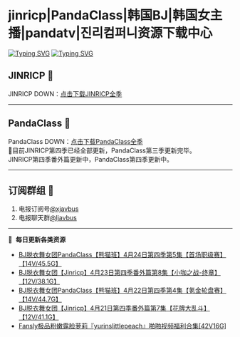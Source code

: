 # jinricp|PandaClass|韩国BJ|韩国女主播|pandatv|진리컴퍼니资源下载中心   
[![Typing SVG](https://readme-typing-svg.herokuapp.com?font=Fira+Code&pause=1000&center=true&vCenter=true&random=true&width=435&lines=所有链接都需要翻墙访问)](https://jinri-cp.neocities.org/free.html)
[![Typing SVG](https://readme-typing-svg.herokuapp.com?font=Fira+Code&pause=1000&center=true&vCenter=true&random=true&width=435&lines=点击进入福利资源下载中心)](https://pandaclass.neocities.org/)
## JINRICP 👋   
JINRICP DOWN：[点击下载JINRICP全季](https://mypikpak.com/s/VODz7HXQoqcX0UrvaXfDtFoPo1)
****
## PandaClass 💯   
PandaClass DOWN：[点击下载PandaClass全季](https://mypikpak.com/s/VOKOTZkoEnkyvCnELVSquM97o1)   
💞目前JINRICP第四季已经全部更新，PandaClass第三季更新完毕。   
JINRICP第四季番外篇更新中，PandaClass第四季更新中。
****
## 订阅群组 🔞
1. 电报订阅号[@xjavbus](https://t.me/xjavbus)
2. 电报聊天群[@ljavbus](https://t.me/ljavbus)
**** 
📕 &nbsp;**每日更新各类资源**
<!-- BLOG-POST-LIST:START -->
- [BJ脱衣舞女团PandaClass【熊猫班】4月24日第四季第5集【首场职级赛】【14V/45.5G】](https://fuli.rulel.com/352.html)
- [BJ脱衣舞女团【Jinricp】4月23日第四季番外篇第8集【小咖之战-终章】【12V/38.1G】](https://fuli.rulel.com/350.html)
- [BJ脱衣舞女团PandaClass【熊猫班】4月22日第四季第4集【氪金轮盘赛】【14V/44.7G】](https://fuli.rulel.com/349.html)
- [BJ脱衣舞女团【Jinricp】4月21日第四季番外篇第7集【花牌大乱斗】【12V/41.1G】](https://fuli.rulel.com/348.html)
- [Fansly极品粉嫩露脸萝莉『yurinslittlepeach』啪啪视频福利合集[42V16G]](https://fuli.rulel.com/347.html)
<!-- BLOG-POST-LIST:END -->
